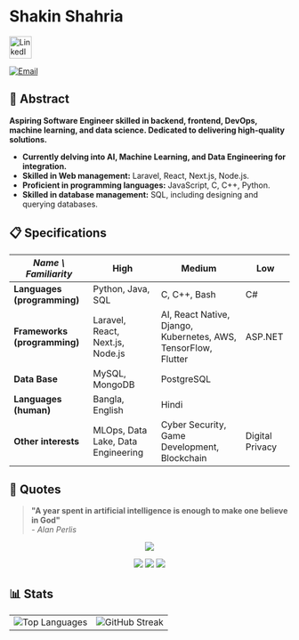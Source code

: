 # Shakin Shahria



[<img src="https://cdn-icons-png.flaticon.com/512/174/174857.png" alt="LinkedIn" height="40">](https://www.linkedin.com/in/shakin-shahria-277082229)

[![Email](https://img.shields.io/badge/Email-shakinshaharia%40gmail.com-D14836?style=for-the-badge&logo=gmail&logoColor=white)](mailto:shakinshaharia@gmail.com)












## 🌟 Abstract

  **Aspiring Software Engineer skilled in backend, frontend, DevOps, machine learning, and data science. Dedicated to delivering high-quality solutions.**

- **Currently delving into AI, Machine Learning, and Data Engineering for integration.**
- **Skilled in Web management:** Laravel, React, Next.js, Node.js.
- **Proficient in programming languages:** JavaScript, C, C++, Python.
- **Skilled in database management:** SQL, including designing and querying databases.

## 📋 Specifications

| *Name \ Familiarity*     | High                    | Medium              | Low       |
|--------------------------|-------------------------|---------------------|-----------|
| **Languages (programming)** | Python, Java, SQL      | C, C++, Bash        | C#        |
| **Frameworks (programming)**| Laravel, React, Next.js, Node.js         | AI, React Native, Django, Kubernetes, AWS, TensorFlow, Flutter| ASP.NET   |
| **Data Base**    | MySQL, MongoDB         | PostgreSQL              |           |
| **Languages (human)**    | Bangla, English          | Hindi               |           |
| **Other interests**      | MLOps, Data Lake, Data Engineering | Cyber Security, Game Development, Blockchain | Digital Privacy |

## 💬 Quotes

> **"A year spent in artificial intelligence is enough to make one believe in God"**  
> *- Alan Perlis*

<p align="center">
  <img src="https://readme-typing-svg.herokuapp.com?font=Fira+Code&size=22&duration=2800&pause=500&color=36BCF7&center=true&vCenter=true&width=600&lines=System.out.println(%22Thanks+for+visiting+👨‍💻%22);git+commit+-m+'Keep+Building+🚀';return+0;+Happy+Coding!+⚡">
</p>

<p align="center">
  <img src="https://img.shields.io/badge/Code-Open%20Source-36BCF7?style=for-the-badge&logo=github"/>
  <img src="https://img.shields.io/badge/Focus-Artificial%20Intelligence-9B59B6?style=for-the-badge&logo=brains"/>
  <img src="https://img.shields.io/badge/Stack-React%20%7C%20Laravel%20%7C%20Next.js-27AE60?style=for-the-badge"/>
</p>





## 📊 Stats  

<table align="center">
  <tr>
    <td>
      <img src="https://github-readme-stats.vercel.app/api/top-langs/?username=shakin-shahria&layout=compact&theme=radical" alt="Top Languages" />
    </td>
    <td>
      <img src="https://github-readme-streak-stats.herokuapp.com?user=shakin-shahria&theme=radical&hide_border=true&background=0D1117&ring=EEFF00&fire=a82da8&currStreakLabel=EEFF00" alt="GitHub Streak"/>
    </td>
  </tr>
</table>







